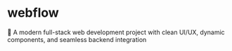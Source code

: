 # webflow
🚀 A modern full-stack web development project with clean UI/UX, dynamic components, and seamless backend integration
